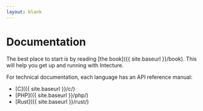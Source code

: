 ```yaml
---
layout: blank
---
```

# Documentation

The best place to start is by reading [the book]({{ site.baseurl }}/book). This will help you get up and running with Intecture.

For technical documentation, each language has an API reference manual:
- [C]({{ site.baseurl }}/c/)
- [PHP]({{ site.baseurl }}/php/)
- [Rust]({{ site.baseurl }}/rust/)
